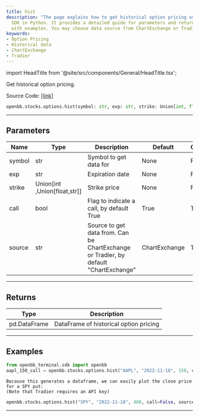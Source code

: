 ```yaml
---
title: hist
description: "The page explains how to get historical option pricing using the OpenBB"
  SDK in Python. It provides a detailed guide for parameters and return types along
  with examples. You may choose data source from ChartExchange or Tradier.
keywords:
- Option Pricing
- Historical data
- ChartExchange
- Tradier
---
```


import HeadTitle from '@site/src/components/General/HeadTitle.tsx';

<HeadTitle title="stocks.options.hist - Reference | OpenBB SDK Docs" />

Get historical option pricing.

Source Code: [[link](https://github.com/OpenBB-finance/OpenBBTerminal/tree/main/openbb_terminal/stocks/options/options_sdk_helper.py#L101)]

```python
openbb.stocks.options.hist(symbol: str, exp: str, strike: Union[int, float, str], call: bool = True, source: Any = "ChartExchange")
```

---

## Parameters

| Name | Type | Description | Default | Optional |
| ---- | ---- | ----------- | ------- | -------- |
| symbol | str | Symbol to get data for | None | False |
| exp | str | Expiration date | None | False |
| strike | Union[int ,Union[float,str]] | Strike price | None | False |
| call | bool | Flag to indicate a call, by default True | True | True |
| source | str | Source to get data from.  Can be ChartExchange or Tradier, by default "ChartExchange" | ChartExchange | True |


---

## Returns

| Type | Description |
| ---- | ----------- |
| pd.DataFrame | DataFrame of historical option pricing |
---

## Examples

```python
from openbb_terminal.sdk import openbb
aapl_150_call = openbb.stocks.options.hist("AAPL", "2022-11-18", 150, call=True, source="ChartExchange")
```

```
Because this generates a dataframe, we can easily plot the close price for a SPY put:
(Note that Tradier requires an API key)
```
```python
openbb.stocks.options.hist("SPY", "2022-11-18", 400, call=False, source="Tradier").plot(y="close)
```

---
